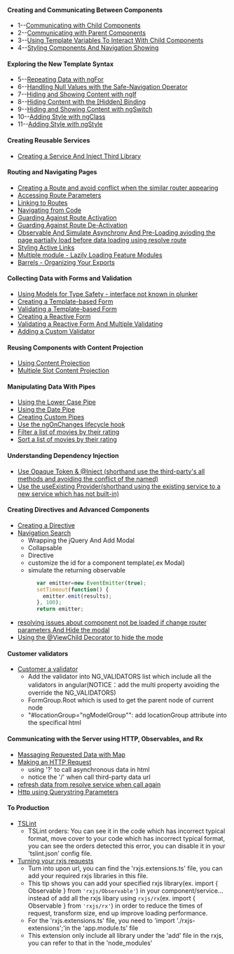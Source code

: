 #### Creating and Communicating Between Components
* 1--[Communicating with Child Components](https://plnkr.co/edit/NPY5og89qxa1jhWuOHtw)
* 2--[Communicating with Parent Components](https://plnkr.co/edit/Rm0nL9uMgGPUO3j7EH0F)
* 3--[Using Template Variables To Interact With Child Components](https://plnkr.co/edit/iOJ6d1tsUra0qbNYX54P)
* 4--[Styling Components And Navigation Showing](https://plnkr.co/edit/zIOcnEtO4Hx4u59AqoGx?p=info)
#### Exploring the New Template Syntax
* 5--[Repeating Data with ngFor](https://plnkr.co/edit/UoJWGBKmwsHuI4HvooIl)
* 6--[Handling Null Values with the Safe-Navigation Operator](https://plnkr.co/edit/K8JTinIjcw0u7FiuZpMM)
* 7--[Hiding and Showing Content with ngIf](https://plnkr.co/edit/LXnlULhj6nBPO7yifo7A)
* 8--[Hiding Content with the [Hidden] Binding](https://plnkr.co/edit/4Ui7kEHOp3fPLkcYaG6B)
* 9--[Hiding and Showing Content with ngSwitch](https://plnkr.co/edit/Vilb8799fzOC7pVsA5pR)
* 10--[Adding Style with ngClass](https://plnkr.co/edit/8jCI9tJjcnE013mmsHi4)
* 11--[Adding Style with ngStyle](https://plnkr.co/edit/6DWm5DAlIKXLjxY2HwhN?p=info)
#### Creating Reusable Services
* [Creating a Service And Inject Third Library](https://plnkr.co/edit/3cGfzHAKmt6DYZtJl8DK)
#### Routing and Navigating Pages
* [Creating a Route and avoid conflict when the similar router appearing](http://plnkr.co/edit/uxm1kj8A8DIXQQg4VPQf)
* [Accessing Route Parameters](http://plnkr.co/edit/7MJZc2FuP4wlzo88098n)
* [Linking to Routes](http://plnkr.co/edit/kGFJkbKPElB2tjBddyJh)
* [Navigating from Code](http://plnkr.co/edit/o40fPMINvax9bORdvy6H)
* [Guarding Against Route Activation](http://plnkr.co/edit/Ckuj11eAQUQQiG88Vz02)
* [Guarding Against Route De-Activation](http://plnkr.co/edit/Jl1BTwuClfbAydwgJqbp)
* [Observable And Simulate Asynchrony And Pre-Loading avioding the page partially load before data loading using resolve route](http://plnkr.co/edit/42W34uedJsxSnO4GfuCR)
* [Styling Active Links](http://plnkr.co/edit/yF5qkZWdPp6WzlArxtfX)
* [Multiple module - Lazily Loading Feature Modules](https://plnkr.co/edit/MkLLiAJWkHYjjJ58SYA8)
* [Barrels - Organizing Your Exports](https://plnkr.co/edit/C0aY1Hlqb5JwqCIhFAho)
#### Collecting Data with Forms and Validation
* [Using Models for Type Safety - interface not known in plunker](http://plnkr.co/edit/vDWIzoZrYW6JrU1q1IAa)
* [Creating a Template-based Form](http://plnkr.co/edit/oIVnAkszqOGwDyYTm7WF)
* [Validating a Template-based Form](http://plnkr.co/edit/1VqzHIqrHY4QY1QL3Uko)
* [Creating a Reactive Form ](http://plnkr.co/edit/LFob432TyAjwdEoc4Qo7)
* [Validating a Reactive Form And Multiple Validating](http://plnkr.co/edit/SUUG6w0QUJqU3cGtFrd0)
* [Adding a Custom Validator](http://plnkr.co/edit/FeYhmKgjR7nFoR0Op5xa)
#### Reusing Components with Content Projection
* [Using Content Projection](http://plnkr.co/edit/Zwe0OOwAQdXvHFn6k2jO)
* [Multiple Slot Content Projection](http://plnkr.co/edit/ski3P20beoPdlO2ZwQ0C)
#### Manipulating Data With Pipes
* [Using the Lower Case Pipe](http://plnkr.co/edit/pkKZAyBSD4VZoabcCo8G)
* [Using the Date Pipe](http://plnkr.co/edit/5tJ636Obmt77bro2b7WW)
* [Creating Custom Pipes](http://plnkr.co/edit/S7guOz5qx5xbzJHd3iHb)
* [Use the ngOnChanges lifecycle hook](http://plnkr.co/edit/EDPFB6N8k0XQRFMM448w)
* [Filter a list of movies by their rating](http://plnkr.co/edit/QVA3vMEgSQJ8XoUR7ElK)
* [Sort a list of movies by their rating](http://plnkr.co/edit/W8MhzGXjrphkra0DCOCg)
#### Understanding Dependency Injection
* [Use Opaque Token & @Inject (shorthand use the third-party's all methods and avoiding the conflict of the named)](http://plnkr.co/edit/pMDVwbUkjVR7qUUcvlp8)
* [Use the useExisting Provider(shorthand using the existing service to a new service which has not built-in)](http://plnkr.co/edit/PTojTPcFreI5IX27Edyv)
#### Creating Directives and Advanced Components
* [Creating a Directive](http://plnkr.co/edit/tEDReQReECfkysJCD0fC)
* [Navigation Search](http://plnkr.co/edit/F54Q88J571Abck92fE35)
   * Wrapping the jQuery And  Add Modal 
   * Collapsable 
   * Directive 
   * customize the id for a component template(.ex Modal)
   * simulate the returning observable
    ```js
          var emitter=new EventEmitter(true);
          setTimeout(function() {
            emitter.emit(results);
          }, 100);
          return emitter;
    ```
* [resolving issues about component not be loaded if change router parameters And Hide the modal](http://plnkr.co/edit/2mSJYTmnHecz0h5HUau5)
* [Using the @ViewChild Decorator to hide the mode](http://plnkr.co/edit/b1L5jEuMsNHOYf0LB6Al)
#### Customer validators
* [Customer a validator](http://plnkr.co/edit/A3hJUkP88mDZRDxF3ajQ)
  * Add the validator into NG_VALIDATORS list which include all the validators in angular(NOTICE：add the multi property avoiding the override the NG_VALIDATORS) 
  * FormGroup.Root which is used to get the parent node of current node
  * "#locationGroup="ngModelGroup"": add locationGroup attribute into the specifical html
#### Communicating with the Server using HTTP, Observables, and Rx
* [Massaging Requested Data with Map](http://plnkr.co/edit/ODS0GhIb2Rb5OdXaegLo)
* [Making an HTTP Request](http://plnkr.co/edit/hJ40JWN6nJpSvr8Ph0y9)
  * using '?' to call asynchronous data in html 
  * notice the '/' when call third-party data url
* [refresh data from resolve service when call again](http://plnkr.co/edit/krHtnnzSZunZEZpIPZH9)
* [Http using Querystring Parameters](http://plnkr.co/edit/UkKTiWo6MHKbAaSlAIoq)
#### To Production
* [TSLint]()
  * TSLint orders: You can see it in the code which has incorrect typical format, move cover to your code which has incorrect typical format, you can see the orders detected this error, you can disable it in your 'tslint.json' config file.
* [Turning your rxjs requests](http://plnkr.co/edit/UkKTiWo6MHKbAaSlAIoq?p=info)
  * Turn into upon url, you can find the 'rxjs.extensions.ts' file, you can add your required rxjs libraries in this file.
  * This tip shows you can add your specified rxjs library(ex. import { Observable } from `'rxjs/Observable'`) in your component/service... instead of add all the rxjs libary using `rxjs/rx`(ex. import { Observable } from `'rxjs/rx'`) in order to reduce the times of request, transform size, end up improve loading performance.
  * For the 'rxjs.extensions.ts' file, you need to 'import './rxjs-extensions';'in the 'app.module.ts' file
  * This extension only include all library under the 'add' file in the rxjs, you can refer to that in the 'node_modules'
